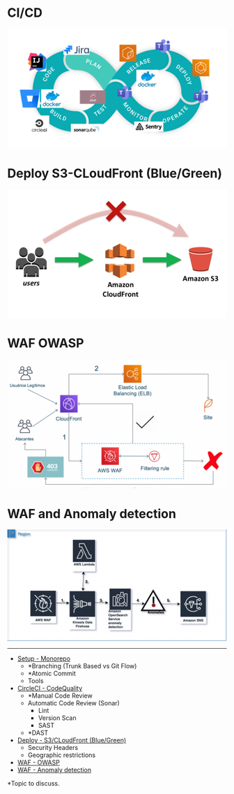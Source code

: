 
# CI/CD
![Tools](img/devops.png "Tools")

# Deploy S3-CLoudFront (Blue/Green)
![CF](img/s3_Cloudfront.png)

# WAF OWASP 
![WAF OWASP](img/WAF_Owasp.png)

# WAF and Anomaly detection
![WAF](img/WAF_anomaly_detection.png "WAF")

---
- [Setup - Monorepo](README_MONOREPO.md)
    - \*Branching (Trunk Based vs Git Flow)
    - \*Atomic Commit
    - Tools
- [CircleCI - CodeQuality](.circleci/config.yml)
    - \*Manual Code Review
    - Automatic Code Review (Sonar)
      - Lint
      - Version Scan
      - SAST
    - \*DAST 
- [Deploy - S3/CLoudFront (Blue/Green)](https://github.com/cdeucher/terraform-aws-monorepo/tree/master/terraform-aws-s3-cloudfront)
    - Security Headers
    - Geographic restrictions
- [WAF - OWASP](#)
- [WAF - Anomaly detection](README_WAF.md)

\*Topic to discuss.
